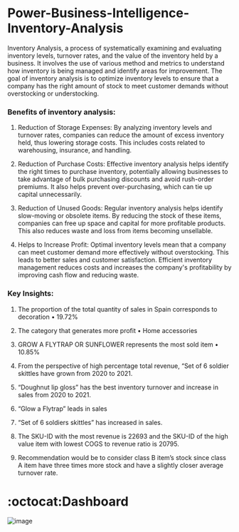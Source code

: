 # Power-Business-Intelligence-Inventory-Analysis

Inventory Analysis, a process of systematically examining and evaluating inventory levels, turnover rates, and the value of the inventory held by a business. It involves the use of various method and metrics to understand how inventory is being managed and identify areas for improvement. The goal of inventory analysis is to optimize inventory levels to ensure that a company has the right amount of stock to meet customer demands without overstocking or understocking.

### Benefits of inventory analysis:

1. Reduction of Storage Expenses: By analyzing inventory levels and turnover rates, companies can reduce the amount of excess inventory held, thus lowering storage costs. This includes costs related to warehousing, insurance, and handling.

2. Reduction of Purchase Costs: Effective inventory analysis helps identify the right times to purchase inventory, potentially allowing businesses to take advantage of bulk purchasing discounts and avoid rush-order premiums. It also helps prevent over-purchasing, which can tie up capital unnecessarily.

3. Reduction of Unused Goods: Regular inventory analysis helps identify slow-moving or obsolete items. By reducing the stock of these items, companies can free up space and capital for more profitable products. This also reduces waste and loss from items becoming unsellable.

4. Helps to Increase Profit: Optimal inventory levels mean that a company can meet customer demand more effectively without overstocking. This leads to better sales and customer satisfaction. Efficient inventory management reduces costs and increases the company's profitability by improving cash flow and reducing waste.

### Key Insights:

1. The proportion of the total quantity of sales in Spain corresponds to decoration
•	19.72%

2. The category that generates more profit
•	Home accessories

3. GROW A FLYTRAP OR SUNFLOWER represents the most sold item
•	10.85%

4. From the perspective of high percentage total revenue, “Set of 6 soldier skittles have grown from 2020 to 2021.

5. “Doughnut lip gloss” has the best inventory turnover and increase in sales from 2020 to 2021.

6. “Glow a Flytrap” leads in sales

7. “Set of 6 soldiers skittles” has increased in sales.

8. The SKU-ID with the most revenue is 22693 and the SKU-ID of the high value item with lowest COGS to revenue ratio is 20795. 

9. Recommendation would be to consider class B item’s stock since class A item have three times more stock and have a slightly closer average turnover rate.


# :octocat:Dashboard
![image](https://github.com/saurabhkamal/PowerBI-Business-Intelligence-Inventory-Analysis/assets/39690914/f9d307df-59d2-4e9e-b733-5e712ad44f46)



